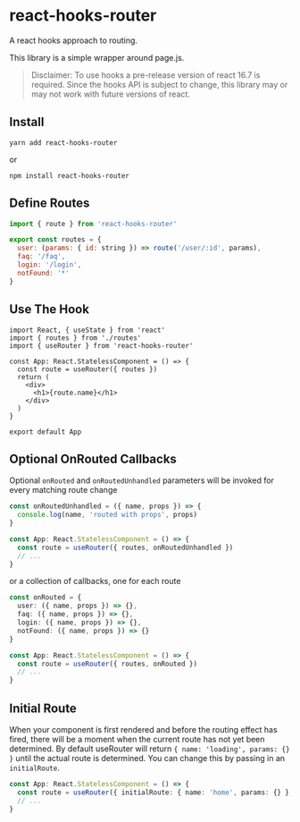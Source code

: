 # react-hooks-router

A react hooks approach to routing.

This library is a simple wrapper around page.js.

> Disclaimer: To use hooks a pre-release version of react 16.7 is required. Since the hooks API is subject to change, this library may or may not work with future versions of react.

## Install

```
yarn add react-hooks-router
```

or

```
npm install react-hooks-router
```

## Define Routes

```js
import { route } from 'react-hooks-router'

export const routes = {
  user: (params: { id: string }) => route('/user/:id', params),
  faq: '/faq',
  login: '/login',
  notFound: '*'
}
```

## Use The Hook

```tsx
import React, { useState } from 'react'
import { routes } from './routes'
import { useRouter } from 'react-hooks-router'

const App: React.StatelessComponent = () => {
  const route = useRouter({ routes })
  return (
    <div>
      <h1>{route.name}</h1>
    </div>
  )
}

export default App
```

## Optional OnRouted Callbacks

Optional `onRouted` and `onRoutedUnhandled` parameters will be invoked for every matching route change

```ts
const onRoutedUnhandled = ({ name, props }) => {
  console.log(name, 'routed with props', props)
}

const App: React.StatelessComponent = () => {
  const route = useRouter({ routes, onRoutedUnhandled })
  // ...
}
```

or a collection of callbacks, one for each route

```ts
const onRouted = {
  user: ({ name, props }) => {},
  faq: ({ name, props }) => {},
  login: ({ name, props }) => {},
  notFound: ({ name, props }) => {}
}

const App: React.StatelessComponent = () => {
  const route = useRouter({ routes, onRouted })
  // ...
}
```

## Initial Route

When your component is first rendered and before the routing effect has fired, there will be a moment when the current route has not yet been determined. By default useRouter will return `{ name: 'loading', params: {} }` until the actual route is determined. You can change this by passing in an `initialRoute`.

```ts
const App: React.StatelessComponent = () => {
  const route = useRouter({ initialRoute: { name: 'home', params: {} }, routes })
  // ...
}
```

